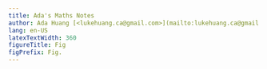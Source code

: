 ```yaml
---
title: Ada's Maths Notes
author: Ada Huang [<lukehuang.ca@gmail.com>](mailto:lukehuang.ca@gmail.com)
lang: en-US
latexTextWidth: 360
figureTitle: Fig
figPrefix: Fig.
---
```

